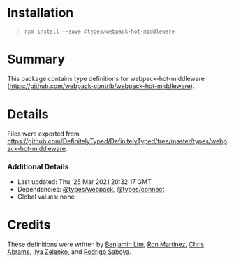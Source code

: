 # Installation
> `npm install --save @types/webpack-hot-middleware`

# Summary
This package contains type definitions for webpack-hot-middleware (https://github.com/webpack-contrib/webpack-hot-middleware).

# Details
Files were exported from https://github.com/DefinitelyTyped/DefinitelyTyped/tree/master/types/webpack-hot-middleware.

### Additional Details
 * Last updated: Thu, 25 Mar 2021 20:32:17 GMT
 * Dependencies: [@types/webpack](https://npmjs.com/package/@types/webpack), [@types/connect](https://npmjs.com/package/@types/connect)
 * Global values: none

# Credits
These definitions were written by [Benjamin Lim](https://github.com/bumbleblym), [Ron Martinez](https://github.com/icylace), [Chris Abrams](https://github.com/chrisabrams), [Ilya Zelenko](https://github.com/iliyaZelenko), and [Rodrigo Saboya](https://github.com/saboya).
